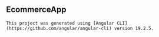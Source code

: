 ## EcommerceApp

	This project was generated using [Angular CLI](https://github.com/angular/angular-cli) version 19.2.5.
 
